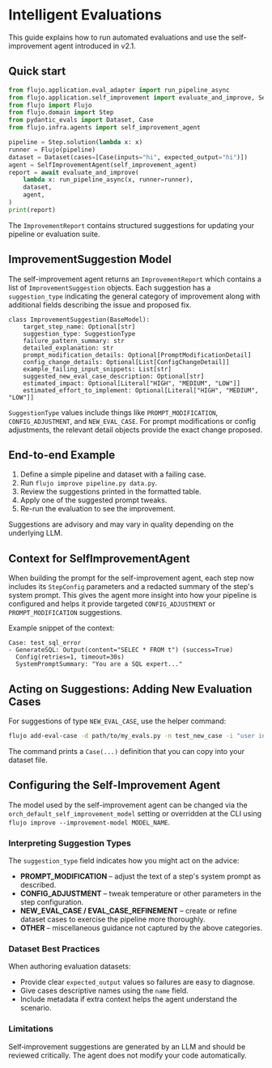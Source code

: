 # Intelligent Evaluations

This guide explains how to run automated evaluations and use the self-improvement agent introduced in v2.1.

## Quick start

```python
from flujo.application.eval_adapter import run_pipeline_async
from flujo.application.self_improvement import evaluate_and_improve, SelfImprovementAgent
from flujo import Flujo
from flujo.domain import Step
from pydantic_evals import Dataset, Case
from flujo.infra.agents import self_improvement_agent

pipeline = Step.solution(lambda x: x)
runner = Flujo(pipeline)
dataset = Dataset(cases=[Case(inputs="hi", expected_output="hi")])
agent = SelfImprovementAgent(self_improvement_agent)
report = await evaluate_and_improve(
    lambda x: run_pipeline_async(x, runner=runner),
    dataset,
    agent,
)
print(report)
```

The `ImprovementReport` contains structured suggestions for updating your pipeline or evaluation suite.

## ImprovementSuggestion Model

The self-improvement agent returns an `ImprovementReport` which contains a list of `ImprovementSuggestion` objects. Each suggestion has a `suggestion_type` indicating the general category of improvement along with additional fields describing the issue and proposed fix.

```
class ImprovementSuggestion(BaseModel):
    target_step_name: Optional[str]
    suggestion_type: SuggestionType
    failure_pattern_summary: str
    detailed_explanation: str
    prompt_modification_details: Optional[PromptModificationDetail]
    config_change_details: Optional[List[ConfigChangeDetail]]
    example_failing_input_snippets: List[str]
    suggested_new_eval_case_description: Optional[str]
    estimated_impact: Optional[Literal["HIGH", "MEDIUM", "LOW"]]
    estimated_effort_to_implement: Optional[Literal["HIGH", "MEDIUM", "LOW"]]
```

`SuggestionType` values include things like `PROMPT_MODIFICATION`, `CONFIG_ADJUSTMENT`, and `NEW_EVAL_CASE`. For prompt modifications or config adjustments, the relevant detail objects provide the exact change proposed.

## End-to-end Example

1. Define a simple pipeline and dataset with a failing case.
2. Run `flujo improve pipeline.py data.py`.
3. Review the suggestions printed in the formatted table.
4. Apply one of the suggested prompt tweaks.
5. Re-run the evaluation to see the improvement.

Suggestions are advisory and may vary in quality depending on the underlying LLM.

## Context for SelfImprovementAgent

When building the prompt for the self-improvement agent, each step now includes
its `StepConfig` parameters and a redacted summary of the step's system prompt.
This gives the agent more insight into how your pipeline is configured and helps
it provide targeted `CONFIG_ADJUSTMENT` or `PROMPT_MODIFICATION` suggestions.

Example snippet of the context:

```
Case: test_sql_error
- GenerateSQL: Output(content="SELEC * FROM t") (success=True)
  Config(retries=1, timeout=30s)
  SystemPromptSummary: "You are a SQL expert..."
```

## Acting on Suggestions: Adding New Evaluation Cases

For suggestions of type `NEW_EVAL_CASE`, use the helper command:

```bash
flujo add-eval-case -d path/to/my_evals.py -n test_new_case -i "user input"
```

The command prints a `Case(...)` definition that you can copy into your dataset
file.

## Configuring the Self-Improvement Agent

The model used by the self-improvement agent can be changed via the
`orch_default_self_improvement_model` setting or overridden at the CLI using
`flujo improve --improvement-model MODEL_NAME`.
### Interpreting Suggestion Types
The `suggestion_type` field indicates how you might act on the advice:
- **PROMPT_MODIFICATION** – adjust the text of a step's system prompt as described.
- **CONFIG_ADJUSTMENT** – tweak temperature or other parameters in the step configuration.
- **NEW_EVAL_CASE / EVAL_CASE_REFINEMENT** – create or refine dataset cases to exercise the pipeline more thoroughly.
- **OTHER** – miscellaneous guidance not captured by the above categories.

### Dataset Best Practices
When authoring evaluation datasets:
- Provide clear `expected_output` values so failures are easy to diagnose.
- Give cases descriptive names using the `name` field.
- Include metadata if extra context helps the agent understand the scenario.

### Limitations
Self‑improvement suggestions are generated by an LLM and should be reviewed
critically. The agent does not modify your code automatically.

